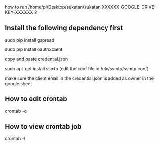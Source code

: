 how to run
/home/pi/Desktop/sukatan/sukatan XXXXXX-GOOGLE-DRIVE-KEY-XXXXXX 2

## Install the following dependency first
sudo pip install gspread

sudo pip install oauth2client

copy and paste credential.json

sudo apt-get install ssmtp (edit the conf file in /etc/ssmtp/ssmtp.conf)

make sure the client email in the credential.json is added as owner in the google sheet

## How to edit crontab
crontab -e

## How to view crontab job
crontab -l
